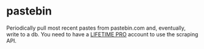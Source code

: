 # pastebin

Periodically pull most recent pastes from pastebin.com and, eventually, write to a db. You need to have a [LIFETIME PRO](https://pastebin.com/pro) account to use the scraping API.
